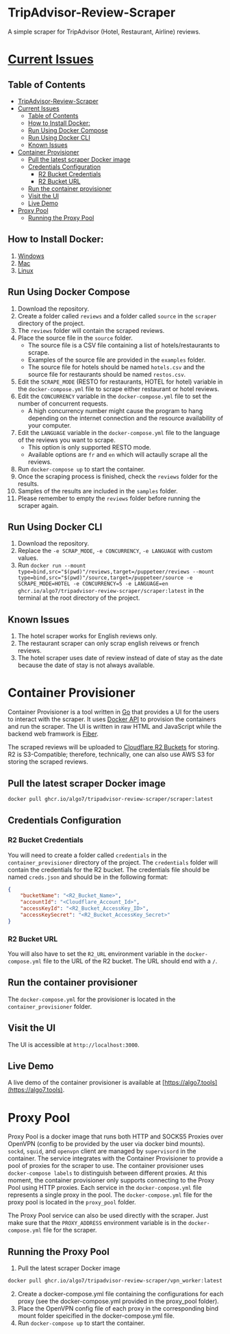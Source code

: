 # TripAdvisor-Review-Scraper
A simple scraper for TripAdvisor (Hotel, Restaurant, Airline) reviews.

# [Current Issues](https://github.com/algo7/TripAdvisor-Review-Scraper/issues)

## Table of Contents

- [TripAdvisor-Review-Scraper](#tripadvisor-review-scraper)
- [Current Issues](#current-issues)
  - [Table of Contents](#table-of-contents)
  - [How to Install Docker:](#how-to-install-docker)
  - [Run Using Docker Compose](#run-using-docker-compose)
  - [Run Using Docker CLI](#run-using-docker-cli)
  - [Known Issues](#known-issues)
- [Container Provisioner](#container-provisioner)
  - [Pull the latest scraper Docker image](#pull-the-latest-scraper-docker-image)
  - [Credentials Configuration](#credentials-configuration)
    - [R2 Bucket Credentials](#r2-bucket-credentials)
    - [R2 Bucket URL](#r2-bucket-url)
  - [Run the container provisioner](#run-the-container-provisioner)
  - [Visit the UI](#visit-the-ui)
  - [Live Demo](#live-demo)
- [Proxy Pool](#proxy-pool)
  - [Running the Proxy Pool](#running-the-proxy-pool)

## How to Install Docker:
1. [Windows](https://docs.docker.com/desktop/windows/install/)
2. [Mac](https://docs.docker.com/desktop/mac/install/)
3. [Linux](https://docs.docker.com/engine/install/ubuntu/)

## Run Using Docker Compose
1. Download the repository.
2. Create a folder called `reviews` and a folder called `source` in the `scraper` directory of the project.
3. The `reviews` folder will contain the scraped reviews.
4. Place the source file in the `source` folder.
   - The source file is a CSV file containing a list of hotels/restaurants to scrape.
   - Examples of the source file are provided in the `examples` folder.
   - The source file for hotels should be named `hotels.csv` and the source file for restaurants should be named `restos.csv`.
5. Edit the `SCRAPE_MODE` (RESTO for restaurants, HOTEL for hotel) variable in the `docker-compose.yml` file to scrape either restaurant or hotel reviews.
6. Edit the `CONCURRENCY` variable in the `docker-compose.yml` file to set the number of concurrent requests.
   - A high concurrency number might cause the program to hang depending on the internet connection and the resource availability of your computer.
7. Edit the `LANGUAGE` variable in the `docker-compose.yml` file to the language of the reviews you want to scrape.
   - This option is only supported RESTO mode.
   - Available options are `fr` and `en` which will actaully scrape all the reviews.
8. Run `docker-compose up` to start the container.
9. Once the scraping process is finished, check the `reviews` folder for the results.
10. Samples of the results are included in the `samples` folder.
11. Please remember to empty the `reviews` folder before running the scraper again.

## Run Using Docker CLI 
1. Download the repository.
2. Replace the `-e SCRAP_MODE`, `-e CONCURRENCY`, `-e LANGUAGE` with custom values.
3. Run `docker run --mount type=bind,src="$(pwd)"/reviews,target=/puppeteer/reviews --mount type=bind,src="$(pwd)"/source,target=/puppeteer/source -e SCRAPE_MODE=HOTEL -e CONCURRENCY=5 -e LANGUAGE=en ghcr.io/algo7/tripadvisor-review-scraper/scraper:latest` in the terminal at the root directory of the project.


## Known Issues
1. The hotel scraper works for English reviews only.
2. The restaurant scraper can only scrap english reivews or french reviews.
3. The hotel scraper uses date of review instead of date of stay as the date because the date of stay is not always available.

# Container Provisioner
Container Provisioner is a tool written in [Go](https://go.dev/) that provides a UI for the users to interact with the scraper. It uses [Docker API](https://docs.docker.com/engine/api/) to provision the containers and run the scraper. The UI is written in raw HTML and JavaScript while the backend web framwork is [Fiber](https://docs.gofiber.io/).

The scraped reviews will be uploaded to [Cloudflare R2 Buckets](https://www.cloudflare.com/lp/pg-r2/) for storing. R2 is S3-Compatible; therefore, technically, one can also use AWS S3 for storing the scraped reviews.

## Pull the latest scraper Docker image
```bash
docker pull ghcr.io/algo7/tripadvisor-review-scraper/scraper:latest
```
## Credentials Configuration
### R2 Bucket Credentials
You will need to create a folder called `credentials` in the `container_provisioner` directory of the project. The `credentials` folder will contain the credentials for the R2 bucket. The credentials file should be named `creds.json` and should be in the following format:
```json
{
    "bucketName": "<R2_Bucket_Name>",
    "accountId": "<Cloudflare_Account_Id>",
    "accessKeyId": "<R2_Bucket_AccessKey_ID>",
    "accessKeySecret": "<R2_Bucket_AccessKey_Secret>"
}
```
### R2 Bucket URL
You will also have to set the `R2_URL` environment variable in the `docker-compose.yml` file to the URL of the R2 bucket. The URL should end with a `/`.

## Run the container provisioner
The `docker-compose.yml` for the provisioner is located in the `container_provisioner` folder.

## Visit the UI
The UI is accessible at `http://localhost:3000`.

## Live Demo
A live demo of the container provisioner is available at [https://algo7.tools](https://algo7.tools).

# Proxy Pool
Proxy Pool is a docker image that runs both HTTP and SOCKS5 Proxies over OpenVPN (config to be provided by the user via docker bind mounts). `sockd`, `squid`, and `openvpn` client are managed by `supervisord` in the container. The service integrates with the Container Provisioner to provide a pool of proxies for the scraper to use. The container provisioner uses `docker-compose labels` to distinguish between different proxies. At this moment, the container provisioner only supports connecting to the Proxy Pool using HTTP proxies. Each service in the `docker-compose.yml` file represents a single proxy in the pool. The `docker-compose.yml` file for the proxy pool is located in the `proxy_pool` folder.

The Proxy Pool service can also be used directly with the scraper. Just make sure that the `PROXY_ADDRESS` environment variable is in the `docker-compose.yml` file for the scraper.

## Running the Proxy Pool
1. Pull the latest scraper Docker image
```bash
docker pull ghcr.io/algo7/tripadvisor-review-scraper/vpn_worker:latest
```
2. Create a docker-compose.yml file containing the configurations for each proxy (see the docker-compose.yml provided in the proxy_pool folder).
3. Place the OpenVPN config file of each proxy in the corresponding bind mount folder speicified in the docker-compose.yml file.
4. Run `docker-compose up` to start the container.
